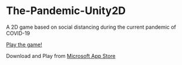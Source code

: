 # The-Pandemic-Unity2D
A 2D game based on social distancing during the current pandemic of COVID-19

[Play the game!](https://justpanthering.github.io/The-Pandemic-Unity2D/index.html)

Download and Play from <a href="https://www.microsoft.com/en-in/p/the-pandemic/9p43scxg6tf4"> Microsoft App Store </a>
